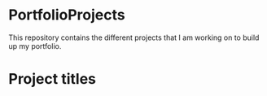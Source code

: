 # PortfolioProjects
This repository contains the different projects that I am working on to build up my portfolio.

# Project titles